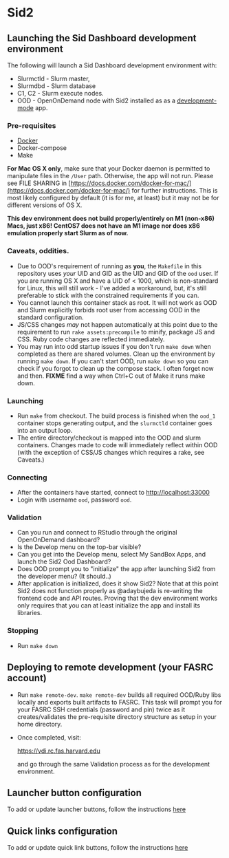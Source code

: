 # Sid2

## Launching the Sid Dashboard development environment

The following will launch a Sid Dashboard development environment with:

- Slurmctld - Slurm master,
- Slurmdbd - Slurm database
- C1, C2 - Slurm execute nodes.
- OOD - OpenOnDemand node with Sid2 installed as as a [development-mode](https://osc.github.io/ood-documentation/master/app-development/enabling-development-mode.html) app.

### Pre-requisites

- [Docker](https://docs.docker.com/engine/install)
- Docker-compose
- Make

**For Mac OS X only**, make sure that your Docker daemon is permitted to manipulate files in the `/User` path. Otherwise, the app will not run. Please see FILE SHARING in [https://docs.docker.com/docker-for-mac/](https://docs.docker.com/docker-for-mac/) for further instructions. This is most likely configured by default (it is for me, at least) but it may not be for different versions of OS X.

**This dev environment does not build properly/entirely on M1 (non-x86) Macs, just x86! CentOS7 does not have an M1 image nor does x86 emulation properly start Slurm as of now.**

### Caveats, oddities.

- Due to OOD's requirement of running as **you**, the `Makefile` in this repository uses _your_ UID and GID as the UID and GID of the `ood` user. If you are running OS X and have a UID of < 1000, which is non-standard for Linux, this will still work - I've added a workaround, but, it's still preferable to stick with the constrained requirements if you can.
- You cannot launch this container stack as root. It will not work as OOD and Slurm explicitly forbids root user from accessing OOD in the standard configuration.
- JS/CSS changes _may_ not happen automatically at this point due to the requirement to run `rake assets:precompile` to minify, package JS and CSS. Ruby code changes are reflected immediately.
- You may run into odd startup issues if you don't run `make down` when completed as there are shared volumes. Clean up the environment by running `make down`. If you can't start OOD, run `make down` so you can check if you forgot to clean up the compose stack. I often forget now and then. **FIXME** find a way when Ctrl+C out of Make it runs make down.

### Launching

- Run `make` from checkout. The build process is finished when the `ood_1` container stops generating output, and the `slurmctld` container goes into an output loop.
- The entire directory/checkout is mapped into the OOD and slurm containers. Changes made to code will immediately reflect within OOD (with the exception of CSS/JS changes which requires a rake, see Caveats.)

### Connecting

- After the containers have started, connect to [http://localhost:33000](http://localhost:33000)
- Login with username `ood`, password `ood`.

### Validation

- Can you run and connect to RStudio through the original OpenOnDemand dashboard?
- Is the Develop menu on the top-bar visible?
- Can you get into the Develop menu, select My SandBox Apps, and launch the Sid2 Ood Dashboard?
- Does OOD prompt you to "initialize" the app after launching Sid2 from the developer menu? (It should..)
- After application is initialized, does it show Sid2? Note that at this point Sid2 does not function properly as @adaybujeda is re-writing the frontend code and API routes. Proving that the dev environment works only requires that you can at least initialize the app and install its libraries.

### Stopping

- Run `make down`

## Deploying to remote development (your FASRC account)

- Run `make remote-dev`. `make remote-dev` builds all required OOD/Ruby libs locally and exports built artifacts to FASRC. This task will prompt you for your FASRC SSH credentials (password and pin) twice as it creates/validates the pre-requisite directory structure as setup in your home directory.
  
- Once completed, visit:

  https://vdi.rc.fas.harvard.edu

  and go through the same Validation process as for the development environment.

## Launcher button configuration

To add or update launcher buttons, follow the instructions [here](launchers.md)

## Quick links configuration

To add or update quick link buttons, follow the instructions [here](quick_links.md)


